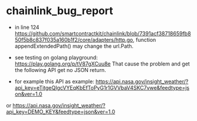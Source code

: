 # chainlink_bug_report

* in line 124 https://github.com/smartcontractkit/chainlink/blob/7391acf38718659fb850f5b8c837f035a160b1f2/core/adapters/http.go, function appendExtendedPath() may change the url.Path.

* see testing on golang playground: https://play.golang.org/p/tV87gXCuu8e
That cause the problem and get the following API get no JSON return.

* for example this API as example: https://api.nasa.gov/insight_weather/?api_key=eTitgeQIgcVYEqKbEfToPyG1r1GVVbaV4SKC7vwe&feedtype=json&ver=1.0

or  https://api.nasa.gov/insight_weather/?api_key=DEMO_KEY&feedtype=json&ver=1.0
